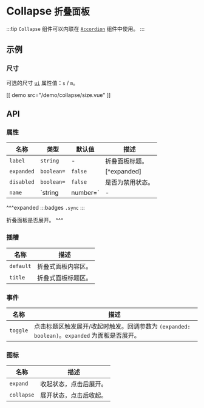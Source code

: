 # Collapse <small>折叠面板</small>

:::tip
`Collapse` 组件可以内联在 [`Accordion`](./accordion) 组件中使用。
:::

## 示例

### 尺寸

可选的尺寸 [`ui`](#props-ui) 属性值：`s` / `m`。

[[ demo src="/demo/collapse/size.vue" ]]

## API

### 属性

| 名称 | 类型 | 默认值 | 描述 |
| -- | -- | -- | -- |
| ``label`` | `string` | - | 折叠面板标题。 |
| ``expanded`` | `boolean=` | `false` | [^expanded] |
| ``disabled`` | `boolean=` | `false` | 是否为禁用状态。 |
| ``name`` | `string | number=` | - | 当内联在 [`Accordion`](./accordion) 组件中使用时，用来提供已展开面板的唯一标识。 |

^^^expanded
:::badges
`.sync`
:::

折叠面板是否展开。
^^^

### 插槽

| 名称 | 描述 |
| -- | -- |
| ``default`` | 折叠式面板内容区。 |
| ``title`` | 折叠式面板标题区。 |

### 事件

| 名称 | 描述 |
| -- | -- |
| ``toggle`` | 点击标题区触发展开/收起时触发。回调参数为 `(expanded: boolean)`。`expanded` 为面板是否展开。 |

### 图标

| 名称 | 描述 |
| -- | -- |
| ``expand`` | 收起状态，点击后展开。 |
| ``collapse`` | 展开状态，点击后收起。 |
